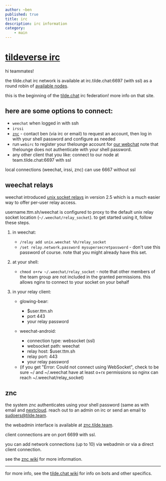 ```yaml
---
author: ~ben
published: true
title: irc
description: irc information
category: 
    - main
---
```


# [tildeverse irc](https://tilde.chat)

hi teammates!

the tilde.chat irc network is available at irc.tilde.chat:6697 (with ssl) as a round robin of 
[available nodes](https://tilde.chat/wiki/?page=servers).

this is the beginning of the [tilde.chat](https://tilde.chat) irc federation! more info on that site.

## here are some options to connect:

* `weechat` when logged in with ssh
* `irssi`
* [`znc`](https://znc.tilde.team/) - contact ben (via irc or email) to request an account,
  then log in with your shell password and configure as needed
* run `webirc` to register your thelounge account for [our webchat](https://irc.tilde.team)
  note that thelounge does not authenticate with your shell password.
* any other client that you like: connect to our node at team.tilde.chat:6697 with ssl

local connections (weechat, irssi, znc) can use 6667 without ssl

## weechat relays

weechat introduced [unix socket relays](
https://weechat.org/files/doc/stable/weechat_user.en.html#relay_unix_socket)
in version 2.5 which is a much easier way to offer per-user relay access.

username.ttm.sh/weechat is configured to proxy to the default unix relay socket
location (`~/.weechat/relay_socket`). to get started using it, follow these steps.

1. in weechat:
    * `/relay add unix.weechat %h/relay_socket`
    * `/set relay.network.password mysupersecretpassword` - don't use this password
        of course. note that you might already have this set.

1. at your shell:
    * `chmod o+rw ~/.weechat/relay_socket` - note that other members of the team group
        are not included in the granted permissions. this allows nginx to connect
        to your socket on your behalf

1. in your relay client:
    * glowing-bear:
        - $user.ttm.sh
        - port 443
        - your relay password

    * weechat-android:
        - connection type: websocket (ssl)
        - websocket path: weechat
        - relay host: $user.ttm.sh
        - relay port: 443
        - your relay password
	- (if you get "Error: Could not connect using WebSocket", check to be sure
	   ~/ and ~/.weechat have at least o+rx permissions so nginx can reach
	   ~/.weechat/relay_socket)

## znc 

the system znc authenticates using your shell password (same as with email and
[nextcloud](https://cloud.tilde.team). reach out to an admin on irc or send an
email to [sudoers@tilde.team](mailto:sudoers@tilde.teaem).

the webadmin interface is available at [znc.tilde.team](https://znc.tilde.team).

client connections are on port 6699 with ssl.

you can add network connections (up to 10) via webadmin or via a direct client
connection.

see the [znc wiki](https://wiki.znc.in/Connecting_to_ZNC) for more information.

---

for more info, see the [tilde.chat wiki](https://tilde.chat/wiki/) for info on bots and other specifics.

